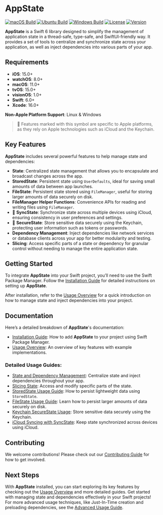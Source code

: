 # AppState

[![macOS Build](https://img.shields.io/github/actions/workflow/status/0xLeif/AppState/macOS.yml?label=macOS&branch=main)](https://github.com/0xLeif/AppState/actions/workflows/macOS.yml)
[![Ubuntu Build](https://img.shields.io/github/actions/workflow/status/0xLeif/AppState/ubuntu.yml?label=Ubuntu&branch=main)](https://github.com/0xLeif/AppState/actions/workflows/ubuntu.yml)
[![Windows Build](https://img.shields.io/github/actions/workflow/status/0xLeif/AppState/windows.yml?label=Windows&branch=main)](https://github.com/0xLeif/AppState/actions/workflows/windows.yml)
[![License](https://img.shields.io/github/license/0xLeif/AppState)](https://github.com/0xLeif/AppState/blob/main/LICENSE)
[![Version](https://img.shields.io/github/v/release/0xLeif/AppState)](https://github.com/0xLeif/AppState/releases)

**AppState** is a Swift 6 library designed to simplify the management of application state in a thread-safe, type-safe, and SwiftUI-friendly way. It provides a set of tools to centralize and synchronize state across your application, as well as inject dependencies into various parts of your app.

## Requirements

- **iOS**: 15.0+
- **watchOS**: 8.0+
- **macOS**: 11.0+
- **tvOS**: 15.0+
- **visionOS**: 1.0+
- **Swift**: 6.0+
- **Xcode**: 16.0+
  
**Non-Apple Platform Support**: Linux & Windows

> 🍎 Features marked with this symbol are specific to Apple platforms, as they rely on Apple technologies such as iCloud and the Keychain.

## Key Features

**AppState** includes several powerful features to help manage state and dependencies:

- **State**: Centralized state management that allows you to encapsulate and broadcast changes across the app.
- **StoredState**: Persistent state using `UserDefaults`, ideal for saving small amounts of data between app launches.
- **FileState**: Persistent state stored using `FileManager`, useful for storing larger amounts of data securely on disk.
- **FileManager Helper Functions**: Convenience APIs for reading and writing files using `FileManager`.
- 🍎 **SyncState**: Synchronize state across multiple devices using iCloud, ensuring consistency in user preferences and settings.
- 🍎 **SecureState**: Store sensitive data securely using the Keychain, protecting user information such as tokens or passwords.
- **Dependency Management**: Inject dependencies like network services or database clients across your app for better modularity and testing.
- **Slicing**: Access specific parts of a state or dependency for granular control without needing to manage the entire application state.

## Getting Started

To integrate **AppState** into your Swift project, you’ll need to use the Swift Package Manager. Follow the [Installation Guide](documentation/installation.md) for detailed instructions on setting up **AppState**.

After installation, refer to the [Usage Overview](documentation/usage-overview.md) for a quick introduction on how to manage state and inject dependencies into your project.

## Documentation

Here’s a detailed breakdown of **AppState**'s documentation:

- [Installation Guide](documentation/installation.md): How to add **AppState** to your project using Swift Package Manager.
- [Usage Overview](documentation/usage-overview.md): An overview of key features with example implementations.
  
### Detailed Usage Guides:

- [State and Dependency Management](documentation/usage-state-dependency.md): Centralize state and inject dependencies throughout your app.
- [Slicing State](documentation/usage-slice.md): Access and modify specific parts of the state.
- [StoredState Usage Guide](documentation/usage-storedstate.md): How to persist lightweight data using `StoredState`.
- [FileState Usage Guide](documentation/usage-filestate.md): Learn how to persist larger amounts of data securely on disk.
- [Keychain SecureState Usage](documentation/usage-securestate.md): Store sensitive data securely using the Keychain.
- [iCloud Syncing with SyncState](documentation/usage-syncstate.md): Keep state synchronized across devices using iCloud.

## Contributing

We welcome contributions! Please check out our [Contributing Guide](documentation/contributing.md) for how to get involved.

## Next Steps

With **AppState** installed, you can start exploring its key features by checking out the [Usage Overview](documentation/usage-overview.md) and more detailed guides. Get started with managing state and dependencies effectively in your Swift projects! For more advanced usage techniques, like Just-In-Time creation and preloading dependencies, see the [Advanced Usage Guide](documentation/advanced-usage.md).
